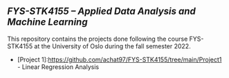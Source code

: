 ## *FYS-STK4155 – Applied Data Analysis and Machine Learning*

This repository contains the projects done following the course FYS-STK4155 at the University of Oslo during the fall semester 2022.

* [Project 1]:https://github.com/achat97/FYS-STK4155/tree/main/Project1 - Linear Regression Analysis

